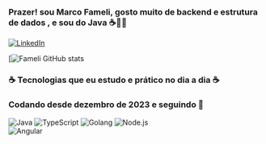 ### Prazer! sou Marco Fameli, gosto muito de backend e estrutura de dados , e sou do Java ☕👩‍💻

[![LinkedIn](https://img.shields.io/badge/LinkedIn-0077B5?style=for-the-badge&logo=linkedin&logoColor=white)](https://www.linkedin.com/in/marco-almeida-fameli-49a823236/)

[![Fameli GitHub stats](https://github-readme-stats.vercel.app/api?username=marcofameli&theme=vue-dark)

###  ☕ Tecnologias que eu estudo e prático no dia a dia ☕
### Codando desde dezembro de 2023 e seguindo 👊

<div style="display: inline-block;">
    <img alt="Java" src="https://img.shields.io/badge/Java-ED8B00?style=for-the-badge&logo=openjdk&logoColor=white" />
</div>
<div style="display: inline-block;">
    <img alt="TypeScript" src="https://img.shields.io/badge/TypeScript-007ACC?style=for-the-badge&logo=typescript&logoColor=white" />
</div>
<div style="display: inline-block;">
    <img alt="Golang" src="https://img.shields.io/badge/Go-00ADD8?style=for-the-badge&logo=go&logoColor=white" /> 
</div>
<div style="display: inline-block;">
    <img alt="Node.js" src="https://img.shields.io/badge/Node.js-43853D?style=for-the-badge&logo=node.js&logoColor=white" />
</div>
<div>
  <img alt="Angular" src="https://img.shields.io/badge/Angular-DD0031?style=for-the-badge&logo=angular&logoColor=white"/>
</div>
